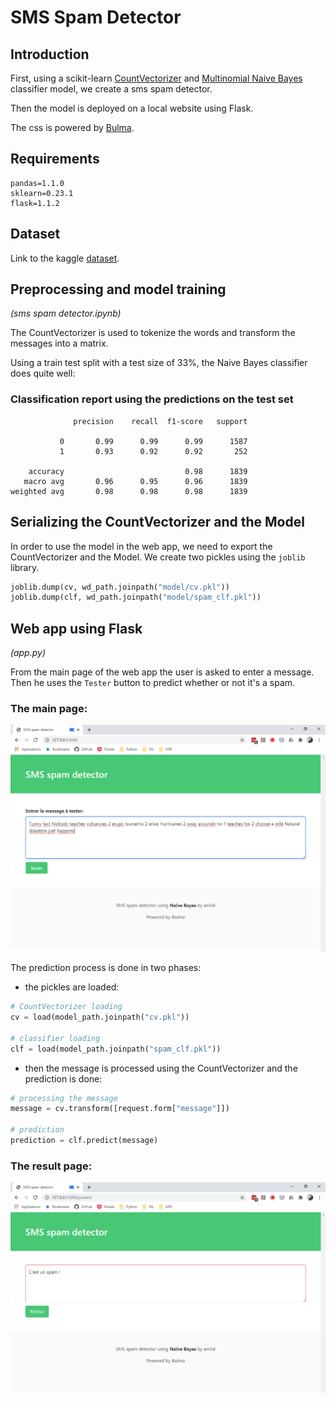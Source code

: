 # SMS Spam Detector

## Introduction
First, using a scikit-learn [CountVectorizer](https://scikit-learn.org/stable/modules/generated/sklearn.feature_extraction.text.CountVectorizer.html) and [Multinomial Naive Bayes](https://scikit-learn.org/stable/modules/generated/sklearn.naive_bayes.MultinomialNB.html) classifier model,
we create a sms spam detector.

Then the model is deployed on a local website using Flask.

The css is powered by [Bulma](https://bulma.io/).

## Requirements
```
pandas=1.1.0
sklearn=0.23.1
flask=1.1.2
```

## Dataset
Link to the kaggle [dataset](https://www.kaggle.com/uciml/sms-spam-collection-dataset).

## Preprocessing and model training
_(sms spam detector.ipynb)_

The CountVectorizer is used to tokenize the words and transform the messages
into a matrix.

Using a train test split with a test size of 33%, the Naive Bayes classifier does quite well:

### Classification report using the predictions on the test set
```
              precision    recall  f1-score   support

           0       0.99      0.99      0.99      1587
           1       0.93      0.92      0.92       252

    accuracy                           0.98      1839
   macro avg       0.96      0.95      0.96      1839
weighted avg       0.98      0.98      0.98      1839
```
## Serializing the CountVectorizer and the Model

In order to use the model in the web app, we need to export the CountVectorizer and the Model.
We create two pickles using the `joblib` library.

```python
joblib.dump(cv, wd_path.joinpath("model/cv.pkl"))
joblib.dump(clf, wd_path.joinpath("model/spam_clf.pkl"))
```

## Web app using Flask
_(app.py)_

From the main page of the web app the user is asked to enter a message.
Then he uses the `Tester` button to predict whether or not it's a spam.

### The main page:
![alt text](./images/sms_spam_message.png)

The prediction process is done in two phases:
* the pickles are loaded:
```python
# CountVectorizer loading
cv = load(model_path.joinpath("cv.pkl"))

# classifier loading
clf = load(model_path.joinpath("spam_clf.pkl"))
```
* then the message is processed using the CountVectorizer and the prediction is done:
```python
# processing the message
message = cv.transform([request.form["message"]])

# prediction
prediction = clf.predict(message)
```
### The result page:
![alt text](./images/sms_spam_prediction.png)       

